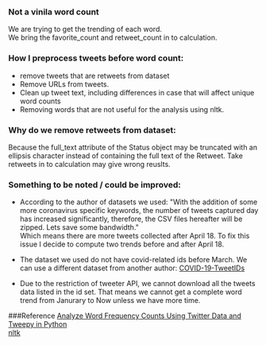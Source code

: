 ### Not a vinila word count
We are trying to get the trending of each word.  
We bring the favorite_count and retweet_count in to calculation.

### How I preprocess tweets before word count:
* remove tweets that are retweets from dataset
* Remove URLs from tweets.
* Clean up tweet text, including differences in case that will affect unique word counts
* Removing words that are not useful for the analysis using nltk.

### Why do we remove retweets from dataset:
Because the full_text attribute of the Status object may be truncated with an ellipsis
 character instead of containing the full text of the Retweet. Take retweets in to calculation
 may give wrong reuslts.

### Something to be noted / could be improved:
* According to the author of datasets we used:
"With the addition of some more coronavirus specific keywords, 
the number of tweets captured day has increased significantly, 
therefore, the CSV files hereafter will be zipped. Lets save some bandwidth."  
Which means there are more tweets collected after April 18. To fix this issue I decide to compute two trends 
before and after April 18.

* The dataset we used do not have covid-related ids before March.
We can use a different dataset from another author: [COVID-19-TweetIDs](https://github.com/echen102/COVID-19-TweetIDs)

* Due to the restriction of tweeter API, we cannot download all the tweets data listed in the id set.
That means we cannot get a complete word trend from Janurary to Now unless we have more time.


###Reference
[Analyze Word Frequency Counts Using Twitter Data and Tweepy in Python](https://www.earthdatascience.org/courses/use-data-open-source-python/intro-to-apis/calculate-tweet-word-frequencies-in-python/)  
[nltk](https://www.nltk.org/)